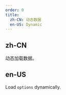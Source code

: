 ```yaml
---
order: 0
title:
  zh-CN: 动态数据
  en-US: Dynamic
---
```


## zh-CN

动态加载数据。

## en-US

Load `options` dynamically.
